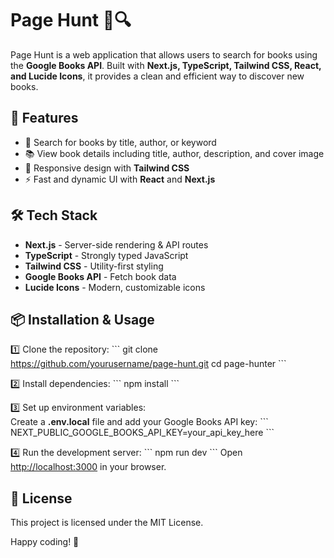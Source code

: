 # Page Hunt 📖🔍

Page Hunt is a web application that allows users to search for books using the **Google Books API**. Built with **Next.js, TypeScript, Tailwind CSS, React, and Lucide Icons**, it provides a clean and efficient way to discover new books.

## 🚀 Features

- 🔎 Search for books by title, author, or keyword
- 📚 View book details including title, author, description, and cover image
- 🎨 Responsive design with **Tailwind CSS**
- ⚡ Fast and dynamic UI with **React** and **Next.js**

## 🛠 Tech Stack

- **Next.js** - Server-side rendering & API routes
- **TypeScript** - Strongly typed JavaScript
- **Tailwind CSS** - Utility-first styling
- **Google Books API** - Fetch book data
- **Lucide Icons** - Modern, customizable icons

## 📦 Installation & Usage

1️⃣ Clone the repository:
\`\`\`
git clone https://github.com/yourusername/page-hunt.git
cd page-hunter
\`\`\`

2️⃣ Install dependencies:
\`\`\`
npm install
\`\`\`

3️⃣ Set up environment variables:  
Create a **.env.local** file and add your Google Books API key:
\`\`\`
NEXT_PUBLIC_GOOGLE_BOOKS_API_KEY=your_api_key_here
\`\`\`

4️⃣ Run the development server:
\`\`\`
npm run dev
\`\`\`
Open [http://localhost:3000](http://localhost:3000) in your browser.

## 📜 License

This project is licensed under the MIT License.

Happy coding! 🚀
